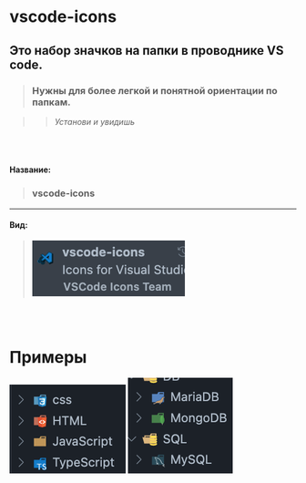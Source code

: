 # vscode-icons

## Это набор значков на папки в **проводнике** VS code. 

> ### Нужны для более легкой и понятной ориентации по папкам.

>> *Установи и увидишь*

<br></br>
#### Название: 
> ### vscode-icons  

---
#### Вид:   
> ![vscode-icons_img][id_0] 


<br></br>
# Примеры

![vscode-icons_img][id_1] 
![vscode-icons_img][id_2]



[id_0]: /two/Работа/Редакторы/VS_code/Плагины/img/vscd_icns_vw.png
[id_1]: /two/Работа/Редакторы/VS_code/Плагины/img/exmpl_fldr_icns_0.png
[id_2]: /two/Работа/Редакторы/VS_code/Плагины/img/exmpl_fldr_icns_1.png

